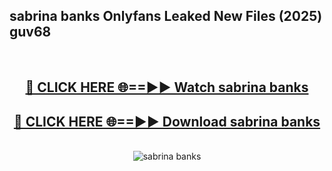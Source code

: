 <h2>sabrina banks Onlyfans Leaked New Files (2025) guv68</h2>
<br>
<div align="center">
<h2><a href="https://mediafiles.top/sabrina_banks&ref=git" rel="nofollow">🔴 CLICK HERE 🌐==►► Watch sabrina banks</a></h2>
<h2><a href="https://mediafiles.top/sabrina_banks&ref=git" rel="nofollow">🔴 CLICK HERE 🌐==►► Download sabrina banks</a></h2>
<br>
<a href="https://mediafiles.top/sabrina_banks&ref=git" rel="nofollow" data-target="animated-image.originalLink"><img src="https://i.ibb.co.com/xMMVF88/686577567.gif" alt="sabrina banks" style="max-width: 100%; display: inline-block;" data-target="animated-image.originalImage"></a>
</div>
<br>
<br>